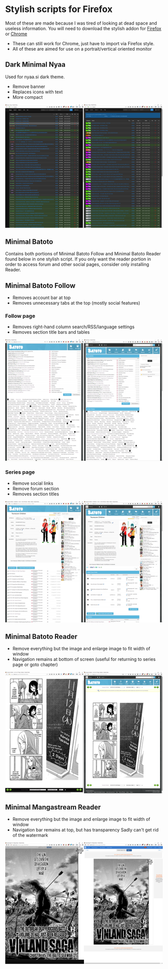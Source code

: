 # Stylish scripts for Firefox
Most of these are made because I was tired of looking at dead space and useless information.
You will need to download the stylish addon for [Firefox](https://addons.mozilla.org/en-US/firefox/addon/stylish/) or [Chrome](https://chrome.google.com/webstore/detail/stylish-custom-themes-for/fjnbnpbmkenffdnngjfgmeleoegfcffe?hl=en)
* These can still work for Chrome, just have to import via Firefox style.
* All of these are aimed for use on a portrait/vertical oriented monitor

## Dark Minimal Nyaa ##
Used for nyaa.si dark theme.
* Remove banner
* Replaces icons with text
* More compact

![With and Without on portrait monitor](Images/MinimalNyaasi.png "With/Without")

## Minimal Batoto ##
Contains both portions of Minimal Batoto Follow and Minimal Batoto Reader found below in one stylish script.
If you only want the reader portion in order to access forum and other social pages, consider only installing Reader.

## Minimal Batoto Follow ##
* Removes account bar at top
* Removes unnecessary tabs at the top (mostly social features)

### Follow page ###
* Removes right-hand column search/RSS/language settings
* Removes section title bars and tables

![With | Without on portrait monitor](Images/MinimalBatotoFollow1.png "With/Without")

### Series page ###
* Remove social links
* Remove forum section
* Removes section titles

![With | Without on portrait monitor](Images/MinimalBatotoFollow2.png "With/Without")

## Minimal Batoto Reader ##
* Remove everything but the image and enlarge image to fit width of window
* Navigation remains at bottom of screen (useful for returning to series page or goto chapter)

![With | Without on portrait monitor](Images/MinimalBatotoReader.png "With/Without")

## Minimal Mangastream Reader ##
* Remove everything but the image and enlarge image to fit width of window
* Navigation bar remains at top, but has transparency
Sadly can't get rid of the watermark

![With | Without on portrait monitor](Images/MinimalMangastream.png "With/Without")
